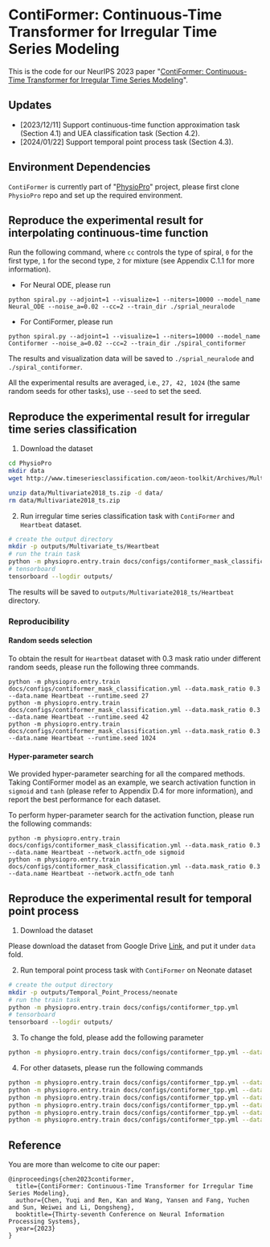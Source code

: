 # ContiFormer: Continuous-Time Transformer for Irregular Time Series Modeling

This is the code for our NeurIPS 2023 paper "[ContiFormer: Continuous-Time Transformer for Irregular Time Series Modeling](https://seqml.github.io/contiformer/)".

## Updates

- [2023/12/11] Support continuous-time function approximation task (Section 4.1) and UEA classification task (Section 4.2).
- [2024/01/22] Support temporal point process task (Section 4.3).
 
## Environment Dependencies

`ContiFormer` is currently part of "[PhysioPro](https://github.com/microsoft/physiopro)" project, please first clone `PhysioPro` repo and set up the required environment.

## Reproduce the experimental result for interpolating continuous-time function

Run the following command, where `cc` controls the type of spiral, `0` for the first type, `1` for the second type, `2` for mixture (see Appendix C.1.1 for more information).

* For Neural ODE, please run

```
python spiral.py --adjoint=1 --visualize=1 --niters=10000 --model_name Neural_ODE --noise_a=0.02 --cc=2 --train_dir ./sprial_neuralode
```

* For ContiFormer, please run

```
python spiral.py --adjoint=1 --visualize=1 --niters=10000 --model_name Contiformer --noise_a=0.02 --cc=2 --train_dir ./spiral_contiformer
```

The results and visualization data will be saved to `./sprial_neuralode` and `./spiral_contiformer`. 

All the experimental results are averaged, i.e., `27, 42, 1024` (the same random seeds for other tasks), use `--seed` to set the seed.


## Reproduce the experimental result for irregular time series classification

1. Download the dataset

```bash
cd PhysioPro
mkdir data
wget http://www.timeseriesclassification.com/aeon-toolkit/Archives/Multivariate2018_ts.zip -P data

unzip data/Multivariate2018_ts.zip -d data/
rm data/Multivariate2018_ts.zip
```

2. Run irregular time series classification task with `ContiFormer` and `Heartbeat` dataset.

```bash
# create the output directory
mkdir -p outputs/Multivariate_ts/Heartbeat
# run the train task
python -m physiopro.entry.train docs/configs/contiformer_mask_classification.yml --data.mask_ratio 0.3 --data.name Heartbeat
# tensorboard
tensorboard --logdir outputs/
```

The results will be saved to `outputs/Multivariate2018_ts/Heartbeat` directory.

### Reproducibility

#### Random seeds selection

To obtain the result for `Heartbeat` dataset with 0.3 mask ratio under different random seeds, please run the following three commands.

```
python -m physiopro.entry.train docs/configs/contiformer_mask_classification.yml --data.mask_ratio 0.3 --data.name Heartbeat --runtime.seed 27
python -m physiopro.entry.train docs/configs/contiformer_mask_classification.yml --data.mask_ratio 0.3 --data.name Heartbeat --runtime.seed 42
python -m physiopro.entry.train docs/configs/contiformer_mask_classification.yml --data.mask_ratio 0.3 --data.name Heartbeat --runtime.seed 1024
```

#### Hyper-parameter search

We provided hyper-parameter searching for all the compared methods. Taking ContiFormer model as an example, we search activation function in `sigmoid` and `tanh` (please refer to Appendix D.4 for more information), and report the best performance for each dataset.

To perform hyper-parameter search for the activation function, please run the following commands:

```
python -m physiopro.entry.train docs/configs/contiformer_mask_classification.yml --data.mask_ratio 0.3 --data.name Heartbeat --network.actfn_ode sigmoid
python -m physiopro.entry.train docs/configs/contiformer_mask_classification.yml --data.mask_ratio 0.3 --data.name Heartbeat --network.actfn_ode tanh
```

## Reproduce the experimental result for temporal point process

1. Download the dataset

Please download the dataset from Google Drive [Link](https://drive.google.com/drive/folders/1SvHEiNuMH2lauQT5uYvNrdFoHi8ucSzx?usp=sharing), and put it under `data` fold.

2. Run temporal point process task with `ContiFormer` on Neonate dataset

```bash
# create the output directory
mkdir -p outputs/Temporal_Point_Process/neonate
# run the train task
python -m physiopro.entry.train docs/configs/contiformer_tpp.yml
# tensorboard
tensorboard --logdir outputs/
```

3. To change the fold, please add the following parameter

```bash
python -m physiopro.entry.train docs/configs/contiformer_tpp.yml --data.fold fold1
```

4. For other datasets, please run the following commands

```bash
python -m physiopro.entry.train docs/configs/contiformer_tpp.yml --data.name data_synthetic --model.lr 1e-2 --network.add_pe false --network.normalize_before false --network.actfn_ode sigmoid --network.layer_type_ode concatnorm --runtime.output_dir outputs/Temporal_Point_Process/synthetic
python -m physiopro.entry.train docs/configs/contiformer_tpp.yml --data.name data_mimic --model.lr 1e-3 --network.add_pe false --network.normalize_before true --network.actfn_ode sigmoid --network.layer_type_ode concatnorm --runtime.output_dir outputs/Temporal_Point_Process/mimic
python -m physiopro.entry.train docs/configs/contiformer_tpp.yml --data.name data_stackoverflow --model.lr 1e-3 --network.add_pe false --network.normalize_before false --network.actfn_ode sigmoid --network.layer_type_ode concat --runtime.output_dir outputs/Temporal_Point_Process/stackoverflow
python -m physiopro.entry.train docs/configs/contiformer_tpp.yml --data.name data_bookorder --model.lr 1e-3 --network.add_pe true --network.normalize_before false --network.actfn_ode sigmoid --network.layer_type_ode concatnorm --runtime.output_dir outputs/Temporal_Point_Process/bookorder
python -m physiopro.entry.train docs/configs/contiformer_tpp.yml --data.name data_neonate --model.lr 1e-2 --network.add_pe false --network.normalize_before false --network.actfn_ode tanh --network.layer_type_ode concat --runtime.output_dir outputs/Temporal_Point_Process/neonate
python -m physiopro.entry.train docs/configs/contiformer_tpp.yml --data.name data_traffic --model.lr 1e-3 --network.add_pe false --network.normalize_before false --network.actfn_ode sigmoid --network.layer_type_ode concat --runtime.output_dir outputs/Temporal_Point_Process/traffic
```

## Reference

You are more than welcome to cite our paper:
```
@inproceedings{chen2023contiformer,
  title={ContiFormer: Continuous-Time Transformer for Irregular Time Series Modeling},
  author={Chen, Yuqi and Ren, Kan and Wang, Yansen and Fang, Yuchen and Sun, Weiwei and Li, Dongsheng},
  booktitle={Thirty-seventh Conference on Neural Information Processing Systems},
  year={2023}
}
```
